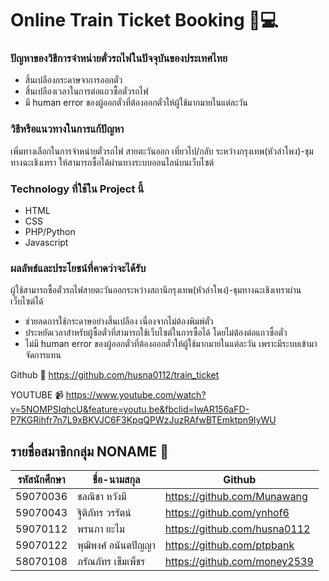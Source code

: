 # Online Train Ticket Booking :train::computer:
### ปัญหาของวิธีการจำหน่ายตั๋วรถไฟในปัจจุบันของประเทศไทย
- สิ้นเปลืองกระดาษจาการออกตั๋ว
- สิ้นเปลืองเวลาในการต่อแถวซื้อตั๋วรถไฟ
- มี human error ของผู้ออกตั๋วที่ต้องออกตั๋วให้ผู้ใช้มากมายในแต่ละวัน
### วิธีหรือแนวทางในการแก้ปัญหา
เพิ่มทางเลือกในการจำหน่ายตั๋วรถไฟ สายตะวันออก เที่ยวไป/กลับ 
ระหว่างกรุงเทพ(หัวลำโพง)-ชุมทางฉะเชิงเทรา 
ให้สามารถซื้อได้ผ่านทางระบบออนไลน์บนเว็บไซต์
### Technology ที่ใช้ใน Project นี้
- HTML 
- CSS
- PHP/Python
- Javascript
### ผลลัพธ์และประโยชน์ที่คาดว่าจะได้รับ
ผู้ใช้สามารถซื้อตั๋วรถไฟสายตะวันออกระหว่างสถานีกรุงเทพ(หัวลำโพง)-ชุมทางฉะเชิงเทราผ่านเว็บไซต์ได้ 
- ช่วยลดการใช้กระดาษอย่างสิ้นเปลือง เนื่องจากไม่ต้องพิมพ์ตั๋ว 
- ประหยัดเวลาสำหรับผู้ซื้อตั๋วที่สามารถใช้เว็บไซต์ในการซื้อได้ โดยไม่ต้องต่อแถวซื้อตั๋ว
- ไม่มี human error ของผู้ออกตั๋วที่ต้องออกตั๋วให้ผู้ใช้มากมายในแต่ละวัน เพราะมีระบบเข้ามาจัดการแทน

Github :file_folder: https://github.com/husna0112/train_ticket

YOUTUBE :video_camera:
https://www.youtube.com/watch?v=5NOMPSIqhcU&feature=youtu.be&fbclid=IwAR156aFD-P7KGRihfr7n7L9xBKVJC6F3KpqQPWzJuzRAfwBTEmktpn9IyWU

## รายชื่อสมาชิกกลุ่ม NONAME :ghost:
| รหัสนักศึกษา  | ชื่อ-นามสกุล |Github|
| ------------ | ------------ | ------------ |
| 59070036  | ชลณิชา  หวังมี  | https://github.com/Munawang  |
| 59070043  | ฐิติภัทร วรรัตน์  | https://github.com/ynhof6  |
| 59070112  | พรนภา ยะไม | https://github.com/husna0112  |
| 59070122  | พุฒิพงศ์ อนันตปัญญา  |  https://github.com/ptpbank |
| 58070108  | ภรัณภัทร เข็มเพ็ชร  | https://github.com/money2539  |
